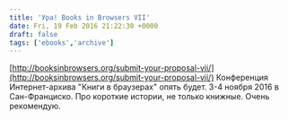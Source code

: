 ```yaml
---
title: 'Ура! Books in Browsers VII'
date: Fri, 19 Feb 2016 21:22:30 +0000
draft: false
tags: ['ebooks','archive']
---
```


[http://booksinbrowsers.org/submit-your-proposal-vii/](http://booksinbrowsers.org/submit-your-proposal-vii/) Конференция Интернет-архива "Книги в браузерах" опять будет. 3-4 ноября 2016 в Сан-Франциско. Про короткие истории, не только книжные. Очень рекомендую.
